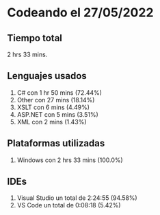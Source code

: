 # Codeando el 27/05/2022

## Tiempo total
2 hrs 33 mins.

## Lenguajes usados
1. C# con 1 hr 50 mins (72.44%)
1. Other con 27 mins (18.14%)
1. XSLT con 6 mins (4.49%)
1. ASP.NET con 5 mins (3.51%)
1. XML con 2 mins (1.43%)

## Plataformas utilizadas
1. Windows con 2 hrs 33 mins (100.0%)

## IDEs
1. Visual Studio un total de 2:24:55 (94.58%)
1. VS Code un total de 0:08:18 (5.42%)
